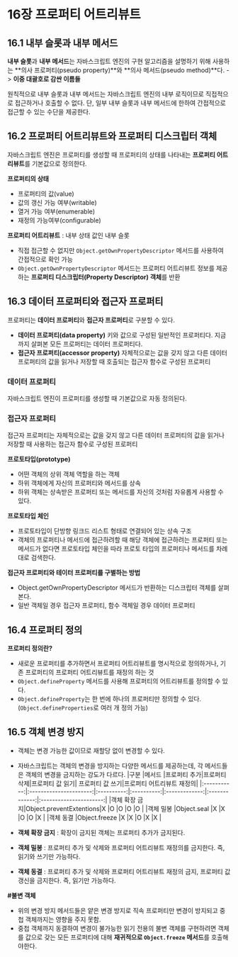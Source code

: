 # 16장 프로퍼티 어트리뷰트

## 16.1 내부 슬롯과 내부 메서드

**내부 슬롯**과 **내부 메서드**는 자바스크립트 엔진의 구현 알고리즘을 설명하기 위해 사용하는 **의사 프로퍼티(pseudo property)**와 **의사 메서드(pseudo method)**다.
-> **이중 대괄호로 감싼 이름들**

원칙적으로 내부 슬롯과 내부 메서드는 자바스크립트 엔진의 내부 로직이므로 직접적으로 접근하거나 호출할 수 없다.
단, 일부 내부 슬롯과 내부 메서드에 한하여 간접적으로 접근할 수 있는 수단을 제공한다.

## 16.2 프로퍼티 어트리뷰트와 프로퍼티 디스크립터 객체
자바스크립트 엔진은 프로퍼티를 생성할 때 프로퍼티의 상태를 나타내는 **프로퍼티 어트리뷰트**를 기본값으로 정의한다.

**프로퍼티의 상태**
- 프로퍼티의 값(value)
- 값의 갱신 가능 여부(writable)
- 열거 가능 여부(enumerable)
- 재정의 가능여부(configurable)

**프로퍼티 어트리뷰트** : 내부 상태 값인 내부 슬롯
- 직접 접근할 수 없지만 `Object.getOwnPropertyDescriptor` 메서드를 사용하여 간접적으로 확인 가능
- `Object.getOwnPropertyDescriptor` 메서드는 프로퍼티 어트리뷰트 정보를 제공하는 **프로퍼티 디스크립터(Property Descriptor) 객체**를 반환

## 16.3 데이터 프로퍼티와 접근자 프로퍼티
프로퍼티는 **데이터 프로퍼티**와 **접근자 프로퍼티**로 구분할 수 있다.
- **데이터 프로퍼티(data property)**
키와 값으로 구성된 일반적인 프로퍼티다. 지금까지 살펴본 모든 프로퍼티는 데이터 프로퍼티다.
- **접근자 프로퍼티(accessor property)**
자체적으로는 값을 갖지 않고 다른 데이터 프로퍼티의 값을 읽거나 저장할 때 호출되는 접근자 함수로 구성된 프로퍼티

### 데이터 프로퍼티
자바스크립트 엔진이 프로퍼티를 생성할 때 기본값으로 자동 정의된다.

### 접근자 프로퍼티
접근자 프로퍼티는 자체적으로는 값을 갖지 않고 다른 데이터 프로퍼티의 값을 읽거나 저장할 때 사용하는 접근자 함수로 구성된 프로퍼티

**프로토타입(prototype)**
- 어떤 객체의 상위 객체 역할을 하는 객체
- 하위 객체에게 자신의 프로퍼티와 메서드를 상속
- 하위 객체는 상속받은 프로퍼티 또는 메서드를 자신의 것처럼 자유롭게 사용할 수 있다.

**프로토타입 체인**
- 프로토타입이 단방향 링크드 리스트 형태로 연결되어 있는 상속 구조
- 객체의 프로퍼티나 메서드에 접근하려할 때 해당 객체에 접근하려는 프로퍼티 또는 메서드가 없다면 프로토타입 체인을 따라 프로토 타입의 프로퍼티나 메서드를 차례대로 검색한다.

**접근자 프로퍼티와 테이터 프로퍼티를 구별하는 방법**
- Object.getOwnPropertyDescriptor 메서드가 반환하는 디스크립터 객체를 살펴본다.
- 일반 객체일 경우 접근자 프로퍼티, 함수 객체일 경우 데이터 프로퍼티

## 16.4 프로퍼티 정의
**프로퍼티 정의란?**
- 새로운 프로퍼티를 추가하면서 프로퍼티 어트리뷰트를 명시적으로 정의하거나, 기존 프로퍼티의 프로퍼티 어트리뷰트를 재정의 하는 것
- `Object.defineProperty` 메서드를 사용해 프로퍼티의 어트리뷰트를 정의할 수 있다.
- `Object.defineProperty`는 한 번에 하나의 프로퍼티만 정의할 수 있다.(`Object.defineProperties`로 여러 개 정의 가능)

## 16.5 객체 변경 방지
- 객체는 변경 가능한 값이므로 재할당 없이 변경할 수 있다.
- 자바스크립트는 객체의 변경을 방지하는 다양한 메서드를 제공하는데, 각 메서드들은 객체의 변경을 금지하는 강도가 다르다.
|구분          |메서드                  |프로퍼티 추가|프로퍼티 삭제|프로퍼티 값 읽기| 프로퍼티 값 쓰기|프로퍼티 어트리뷰트 재정의|
|:-----------:|:----------------------:|:----------:|:----------:|:-------------:|:-------------:|:----------------------:|
|객체 확장 금지|Object.preventExtentions|X           |O           |O              |O              |O                       |
|객체 밀봉     |Object.seal             |X           |X           |O              |O              |X                       |
|객체 동결     |Object.freeze           |X           |X           |O              |X              |X                       |

- **객체 확장 금지** : 확장이 금지된 객체는 프로퍼티 추가가 금지된다.
- **객체 밀봉** : 프로퍼티 추가 및 삭제와 프로퍼티 어트리뷰트 재정의를 금지한다. 즉, 읽기와 쓰기만 가능하다.
- **객체 동결** : 프로퍼티 추가 및 삭제와 프로퍼티 어트리뷰트 재정의 금지, 프로퍼티 값 갱신을 금지한다. 즉, 읽기만 가능하다.

**#불변 객체**
- 위의 변경 방지 메서드들은 얕은 변경 방지로 직속 프로퍼티만 변경이 방지되고 중첩 객체까지는 영향을 주지 못함.
- 중첩 객체까지 동결하여 변경이 불가능한 읽기 전용의 불변 객체를 구현하려면 객체를 값으로 갖는 모든 프로퍼티에 대해 **재귀적으로 `Object.freeze` 메서드**를 호출해야한다.
